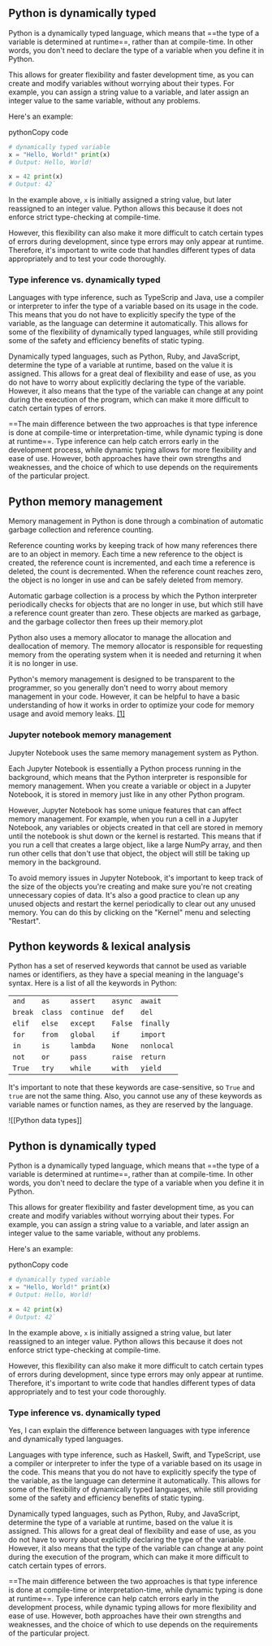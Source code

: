 ## Python is dynamically typed
Python is a dynamically typed language, which means that ==the type of a variable is determined at runtime==, rather than at compile-time. In other words, you don't need to declare the type of a variable when you define it in Python.

This allows for greater flexibility and faster development time, as you can create and modify variables without worrying about their types. For example, you can assign a string value to a variable, and later assign an integer value to the same variable, without any problems.

Here's an example:

pythonCopy code

```python
# dynamically typed variable
x = "Hello, World!" print(x)
# Output: Hello, World!

x = 42 print(x)
# Output: 42`
```

In the example above, `x` is initially assigned a string value, but later reassigned to an integer value. Python allows this because it does not enforce strict type-checking at compile-time.

However, this flexibility can also make it more difficult to catch certain types of errors during development, since type errors may only appear at runtime. Therefore, it's important to write code that handles different types of data appropriately and to test your code thoroughly.

### Type inference vs. dynamically typed
Languages with type inference, such as TypeScrip and Java, use a compiler or interpreter to infer the type of a variable based on its usage in the code. This means that you do not have to explicitly specify the type of the variable, as the language can determine it automatically. This allows for some of the flexibility of dynamically typed languages, while still providing some of the safety and efficiency benefits of static typing.

Dynamically typed languages, such as Python, Ruby, and JavaScript, determine the type of a variable at runtime, based on the value it is assigned. This allows for a great deal of flexibility and ease of use, as you do not have to worry about explicitly declaring the type of the variable. However, it also means that the type of the variable can change at any point during the execution of the program, which can make it more difficult to catch certain types of errors.

==The main difference between the two approaches is that type inference is done at compile-time or interpretation-time, while dynamic typing is done at runtime==. Type inference can help catch errors early in the development process, while dynamic typing allows for more flexibility and ease of use. However, both approaches have their own strengths and weaknesses, and the choice of which to use depends on the requirements of the particular project.

## Python memory management
Memory management in Python is done through a combination of automatic garbage collection and reference counting.

Reference counting works by keeping track of how many references there are to an object in memory. Each time a new reference to the object is created, the reference count is incremented, and each time a reference is deleted, the count is decremented. When the reference count reaches zero, the object is no longer in use and can be safely deleted from memory.

Automatic garbage collection is a process by which the Python interpreter periodically checks for objects that are no longer in use, but which still have a reference count greater than zero. These objects are marked as garbage, and the garbage collector then frees up their memory.plot

Python also uses a memory allocator to manage the allocation and deallocation of memory. The memory allocator is responsible for requesting memory from the operating system when it is needed and returning it when it is no longer in use.

Python's memory management is designed to be transparent to the programmer, so you generally don't need to worry about memory management in your code. However, it can be helpful to have a basic understanding of how it works in order to optimize your code for memory usage and avoid memory leaks.
[\[1\]](https://docs.python.org/3/c-api/memory.html)

### Jupyter notebook memory management
Jupyter Notebook uses the same memory management system as Python.

Each Jupyter Notebook is essentially a Python process running in the background, which means that the Python interpreter is responsible for memory management. When you create a variable or object in a Jupyter Notebook, it is stored in memory just like in any other Python program.

However, Jupyter Notebook has some unique features that can affect memory management. For example, when you run a cell in a Jupyter Notebook, any variables or objects created in that cell are stored in memory until the notebook is shut down or the kernel is restarted. This means that if you run a cell that creates a large object, like a large NumPy array, and then run other cells that don't use that object, the object will still be taking up memory in the background.

To avoid memory issues in Jupyter Notebook, it's important to keep track of the size of the objects you're creating and make sure you're not creating unnecessary copies of data. It's also a good practice to clean up any unused objects and restart the kernel periodically to clear out any unused memory. You can do this by clicking on the "Kernel" menu and selecting "Restart".


## Python keywords \& lexical analysis
Python has a set of reserved keywords that cannot be used as variable names or identifiers, as they have a special meaning in the language's syntax. Here is a list of all the keywords in Python:

|         |         |            |         |            |
| ------- | ------- | ---------- | ------- | ---------- |
| `and`   | `as`    | `assert`   | `async` | `await`    |
| `break` | `class` | `continue` | `def`   | `del`      |
| `elif`  | `else`  | `except`   | `False` | `finally`  |
| `for`   | `from`  | `global`   | `if`    | `import`   |
| `in`    | `is`    | `lambda`   | `None`  | `nonlocal` |
| `not`   | `or`    | `pass`     | `raise` | `return`   |
| `True`  | `try`   | `while`    | `with`  | `yield`    |

It's important to note that these keywords are case-sensitive, so `True` and `true` are not the same thing. Also, you cannot use any of these keywords as variable names or function names, as they are reserved by the language.

![[Python data types]]


## Python is dynamically typed
Python is a dynamically typed language, which means that ==the type of a variable is determined at runtime==, rather than at compile-time. In other words, you don't need to declare the type of a variable when you define it in Python.

This allows for greater flexibility and faster development time, as you can create and modify variables without worrying about their types. For example, you can assign a string value to a variable, and later assign an integer value to the same variable, without any problems.

Here's an example:

pythonCopy code

```python
# dynamically typed variable
x = "Hello, World!" print(x)
# Output: Hello, World!

x = 42 print(x)
# Output: 42`
```

In the example above, `x` is initially assigned a string value, but later reassigned to an integer value. Python allows this because it does not enforce strict type-checking at compile-time.

However, this flexibility can also make it more difficult to catch certain types of errors during development, since type errors may only appear at runtime. Therefore, it's important to write code that handles different types of data appropriately and to test your code thoroughly.

### Type inference vs. dynamically typed
Yes, I can explain the difference between languages with type inference and dynamically typed languages.

Languages with type inference, such as Haskell, Swift, and TypeScript, use a compiler or interpreter to infer the type of a variable based on its usage in the code. This means that you do not have to explicitly specify the type of the variable, as the language can determine it automatically. This allows for some of the flexibility of dynamically typed languages, while still providing some of the safety and efficiency benefits of static typing.

Dynamically typed languages, such as Python, Ruby, and JavaScript, determine the type of a variable at runtime, based on the value it is assigned. This allows for a great deal of flexibility and ease of use, as you do not have to worry about explicitly declaring the type of the variable. However, it also means that the type of the variable can change at any point during the execution of the program, which can make it more difficult to catch certain types of errors.

==The main difference between the two approaches is that type inference is done at compile-time or interpretation-time, while dynamic typing is done at runtime==. Type inference can help catch errors early in the development process, while dynamic typing allows for more flexibility and ease of use. However, both approaches have their own strengths and weaknesses, and the choice of which to use depends on the requirements of the particular project.